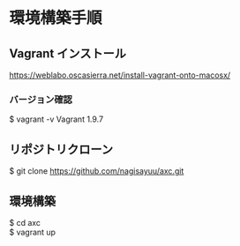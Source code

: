 # 環境構築手順

## Vagrant インストール  
https://weblabo.oscasierra.net/install-vagrant-onto-macosx/

### バージョン確認  
$ vagrant -v
Vagrant 1.9.7

## リポジトリクローン  
$ git clone https://github.com/nagisayuu/axc.git

## 環境構築  
$ cd axc  
$ vagrant up

